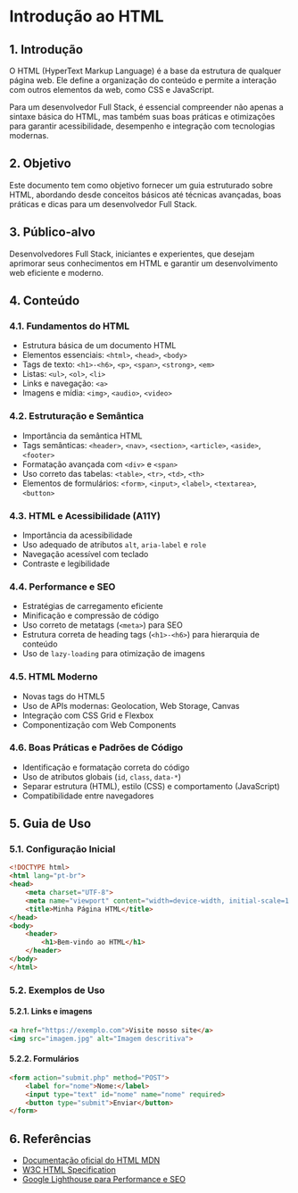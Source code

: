 # Introdução ao HTML

## 1. Introdução

O HTML (HyperText Markup Language) é a base da estrutura de qualquer página web. Ele define a organização do conteúdo e permite a interação com outros elementos da web, como CSS e JavaScript. 

Para um desenvolvedor Full Stack, é essencial compreender não apenas a sintaxe básica do HTML, mas também suas boas práticas e otimizações para garantir acessibilidade, desempenho e integração com tecnologias modernas.

## 2. Objetivo

Este documento tem como objetivo fornecer um guia estruturado sobre HTML, abordando desde conceitos básicos até técnicas avançadas, boas práticas e dicas para um desenvolvedor Full Stack.

## 3. Público-alvo
Desenvolvedores Full Stack, iniciantes e experientes, que desejam aprimorar seus conhecimentos em HTML e garantir um desenvolvimento web eficiente e moderno.

## 4. Conteúdo

### 4.1. Fundamentos do HTML
- Estrutura básica de um documento HTML
- Elementos essenciais: `<html>`, `<head>`, `<body>`
- Tags de texto: `<h1>-<h6>`, `<p>`, `<span>`, `<strong>`, `<em>`
- Listas: `<ul>`, `<ol>`, `<li>`
- Links e navegação: `<a>`
- Imagens e mídia: `<img>`, `<audio>`, `<video>`

### 4.2. Estruturação e Semântica
- Importância da semântica HTML
- Tags semânticas: `<header>`, `<nav>`, `<section>`, `<article>`, `<aside>`, `<footer>`
- Formatação avançada com `<div>` e `<span>`
- Uso correto das tabelas: `<table>`, `<tr>`, `<td>`, `<th>`
- Elementos de formulários: `<form>`, `<input>`, `<label>`, `<textarea>`, `<button>`

### 4.3. HTML e Acessibilidade (A11Y)
- Importância da acessibilidade
- Uso adequado de atributos `alt`, `aria-label` e `role`
- Navegação acessível com teclado
- Contraste e legibilidade

### 4.4. Performance e SEO
- Estratégias de carregamento eficiente
- Minificação e compressão de código
- Uso correto de metatags (`<meta>`) para SEO
- Estrutura correta de heading tags (`<h1>-<h6>`) para hierarquia de conteúdo
- Uso de `lazy-loading` para otimização de imagens

### 4.5. HTML Moderno
- Novas tags do HTML5
- Uso de APIs modernas: Geolocation, Web Storage, Canvas
- Integração com CSS Grid e Flexbox
- Componentização com Web Components

### 4.6. Boas Práticas e Padrões de Código
- Identificação e formatação correta do código
- Uso de atributos globais (`id`, `class`, `data-*`)
- Separar estrutura (HTML), estilo (CSS) e comportamento (JavaScript)
- Compatibilidade entre navegadores

## 5. Guia de Uso

### 5.1. Configuração Inicial
```html
<!DOCTYPE html>
<html lang="pt-br">
<head>
    <meta charset="UTF-8">
    <meta name="viewport" content="width=device-width, initial-scale=1.0">
    <title>Minha Página HTML</title>
</head>
<body>
    <header>
        <h1>Bem-vindo ao HTML</h1>
    </header>
</body>
</html>
```

### 5.2. Exemplos de Uso

#### 5.2.1. Links e imagens
```html
<a href="https://exemplo.com">Visite nosso site</a>
<img src="imagem.jpg" alt="Imagem descritiva">
```

#### 5.2.2. Formulários
```html
<form action="submit.php" method="POST">
    <label for="nome">Nome:</label>
    <input type="text" id="nome" name="nome" required>
    <button type="submit">Enviar</button>
</form>
```

## 6. Referências
- [Documentação oficial do HTML MDN](https://developer.mozilla.org/pt-BR/docs/Web/HTML)
- [W3C HTML Specification](https://www.w3.org/TR/html52/)
- [Google Lighthouse para Performance e SEO](https://developers.google.com/web/tools/lighthouse)
